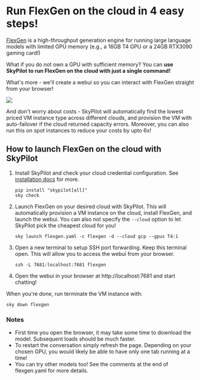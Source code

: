 # Run FlexGen on the cloud in 4 easy steps!

[FlexGen](https://github.com/FMInference/FlexGen) is a high-throughput generation engine for running large language models with limited GPU memory (e.g., a 16GB T4 GPU or a 24GB RTX3090 gaming card!)

What if you do not own a GPU with sufficient memory? You can **use SkyPilot to run FlexGen on the cloud with just a single command!**

What's more - we'll create a webui so you can interact with FlexGen straight from your browser!

![](https://i.imgur.com/DpgZXkX.png)

And don't worry about costs - SkyPilot will automatically find the lowest priced VM instance type across different clouds, and provision the VM with auto-failover if the cloud returned capacity errors. Moreover, you can also run this on spot instances to reduce your costs by upto 6x!

## How to launch FlexGen on the cloud with SkyPilot
1. Install SkyPilot and check your cloud credential configuration. See [installation docs](https://skypilot.readthedocs.io/en/latest/getting-started/installation.html) for more.
    ```
    pip install "skypilot[all]"
    sky check
    ```

2. Launch FlexGen on your desired cloud with SkyPilot. This will automatically provision a VM instance on the cloud, install FlexGen, and launch the webui. You can also not specify the `--cloud` option to let SkyPilot pick the cheapest cloud for you!
    ```
    sky launch flexgen.yaml -c flexgen -d --cloud gcp --gpus T4:1
    ```

3. Open a new terminal to setup SSH port forwarding. Keep this terminal open. This will allow you to access the webui from your browser.
    ```
    ssh -L 7681:localhost:7681 flexgen
    ```
   
4. Open the webui in your browser at http://localhost:7681 and start chatting!

When you're done, run terminate the VM instance with:
```
sky down flexgen
```

### Notes
* First time you open the browser, it may take some time to download the model. Subsequent loads should be much faster.
* To restart the conversation simply refresh the page. Depending on your chosen GPU, you would likely be able to have only one tab running at a time!
* You can try other models too! See the comments at the end of flexgen.yaml for more details.




